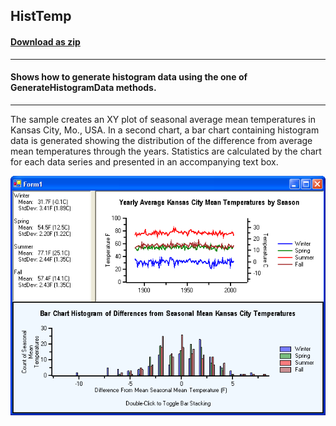 ## HistTemp
#### [Download as zip](https://grapecity.github.io/DownGit/#/home?url=https://github.com/GrapeCity/ComponentOne-WinForms-Samples/tree/master/NetFramework\Charts\VB\HistTemp)
____
#### Shows how to generate histogram data using the one of GenerateHistogramData methods.
____
The sample creates an XY plot of seasonal average mean temperatures in Kansas City, Mo., USA.
In a second chart, a bar chart containing histogram data is generated showing the distribution of the difference from average mean temperatures through the years.
Statistics are calculated by the chart for each data series and presented in an accompanying text box.

![screenshot](screenshot.png)
